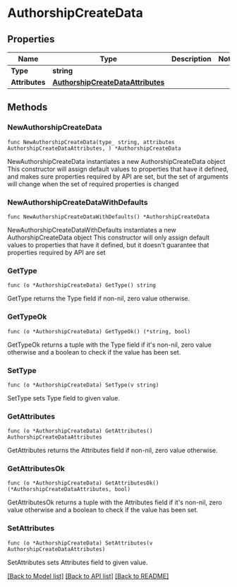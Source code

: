 # AuthorshipCreateData

## Properties

Name | Type | Description | Notes
------------ | ------------- | ------------- | -------------
**Type** | **string** |  | 
**Attributes** | [**AuthorshipCreateDataAttributes**](AuthorshipCreateDataAttributes.md) |  | 

## Methods

### NewAuthorshipCreateData

`func NewAuthorshipCreateData(type_ string, attributes AuthorshipCreateDataAttributes, ) *AuthorshipCreateData`

NewAuthorshipCreateData instantiates a new AuthorshipCreateData object
This constructor will assign default values to properties that have it defined,
and makes sure properties required by API are set, but the set of arguments
will change when the set of required properties is changed

### NewAuthorshipCreateDataWithDefaults

`func NewAuthorshipCreateDataWithDefaults() *AuthorshipCreateData`

NewAuthorshipCreateDataWithDefaults instantiates a new AuthorshipCreateData object
This constructor will only assign default values to properties that have it defined,
but it doesn't guarantee that properties required by API are set

### GetType

`func (o *AuthorshipCreateData) GetType() string`

GetType returns the Type field if non-nil, zero value otherwise.

### GetTypeOk

`func (o *AuthorshipCreateData) GetTypeOk() (*string, bool)`

GetTypeOk returns a tuple with the Type field if it's non-nil, zero value otherwise
and a boolean to check if the value has been set.

### SetType

`func (o *AuthorshipCreateData) SetType(v string)`

SetType sets Type field to given value.


### GetAttributes

`func (o *AuthorshipCreateData) GetAttributes() AuthorshipCreateDataAttributes`

GetAttributes returns the Attributes field if non-nil, zero value otherwise.

### GetAttributesOk

`func (o *AuthorshipCreateData) GetAttributesOk() (*AuthorshipCreateDataAttributes, bool)`

GetAttributesOk returns a tuple with the Attributes field if it's non-nil, zero value otherwise
and a boolean to check if the value has been set.

### SetAttributes

`func (o *AuthorshipCreateData) SetAttributes(v AuthorshipCreateDataAttributes)`

SetAttributes sets Attributes field to given value.



[[Back to Model list]](../README.md#documentation-for-models) [[Back to API list]](../README.md#documentation-for-api-endpoints) [[Back to README]](../README.md)


